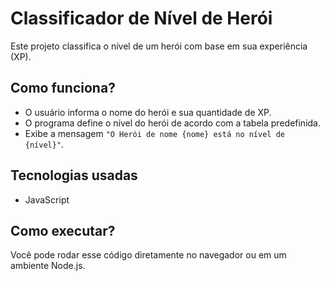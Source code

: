 # Classificador de Nível de Herói

Este projeto classifica o nível de um herói com base em sua experiência (XP).

## Como funciona?
- O usuário informa o nome do herói e sua quantidade de XP.
- O programa define o nível do herói de acordo com a tabela predefinida.
- Exibe a mensagem `"O Herói de nome {nome} está no nível de {nível}"`.

## Tecnologias usadas
- JavaScript

## Como executar?
Você pode rodar esse código diretamente no navegador ou em um ambiente Node.js.
